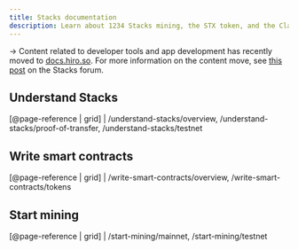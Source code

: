 ```yaml
---
title: Stacks documentation
description: Learn about 1234 Stacks mining, the STX token, and the Clarity smart contract language
---
```


-> Content related to developer tools and app development has recently moved to [docs.hiro.so](https://docs.hiro.so/). For more information on the content move, see [this post](https://forum.stacks.org/t/the-evolution-of-the-stacks-documentation-and-a-new-hiro-docs-site/12343) on the Stacks forum.

## Understand Stacks

[@page-reference | grid] | /understand-stacks/overview, /understand-stacks/proof-of-transfer, /understand-stacks/testnet

## Write smart contracts

[@page-reference | grid] | /write-smart-contracts/overview, /write-smart-contracts/tokens

## Start mining

[@page-reference | grid] | /start-mining/mainnet, /start-mining/testnet
